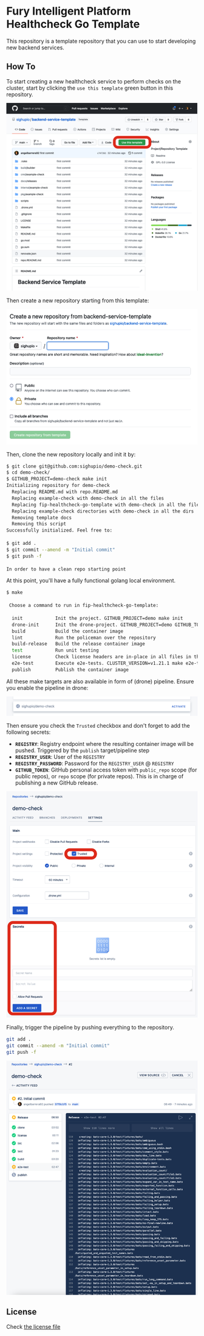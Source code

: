 # Fury Intelligent Platform Healthcheck Go Template

This repository is a template repository that you can use to start developing new backend services.

## How To

To start creating a new healthcheck service to perform checks on the cluster, start by clicking the `use this template`
green button in this repository.

![Use This Template](docs/template/use.png)

Then create a new repository starting from this template:

![New Repository](docs/template/new-repo.png)

Then, clone the new repository locally and init it by:

```bash
$ git clone git@github.com:sighupio/demo-check.git
$ cd demo-check/
$ GITHUB_PROJECT=demo-check make init
Initializing repository for demo-check
  Replacing README.md with repo.README.md
  Replacing example-check with demo-check in all the files
  Replacing fip-healthcheck-go-template with demo-check in all the files
  Replacing example-check directories with demo-check in all the dirs
  Removing template docs
  Removing this script
Successfully initialized. Feel free to:

$ git add .
$ git commit --amend -m "Initial commit"
$ git push -f

In order to have a clean repo starting point
```

At this point, you'll have a fully functional golang local environment.

```bash
$ make

 Choose a command to run in fip-healthcheck-go-template:

  init            Init the project. GITHUB_PROJECT=demo make init
  drone-init      Init the drone-project. GITHUB_PROJECT=demo GITHUB_TOKEN=123token321 DRONE_TOKEN=tokenhere REGISTRY=registry.sighup.io REGISTRY_USER=robotuser REGISTRY_PASSWORD=thepassword make drone-init
  build           Build the container image
  lint            Run the policeman over the repository
  build-release   Build the release container image
  test            Run unit testing
  license         Check license headers are in-place in all files in the project
  e2e-test        Execute e2e-tests. CLUSTER_VERSION=v1.21.1 make e2e-test
  publish         Publish the container image
```

All these make targets are also available in form of (drone) pipeline.
Ensure you enable the pipeline in drone:

![Enable pipeline](docs/template/activate-pipeline.png)

Then ensure you check the `Trusted` checkbox and don't forget to add the following secrets:

- **`REGISTRY`**: Registry endpoint where the resulting container image will be pushed.
Triggered by the `publish` target/pipeline step
- **`REGISTRY_USER`**: User of the `REGISTRY`
- **`REGISTRY_PASSWORD`**: Password for the `REGISTRY_USER` @ `REGISTRY`
- **`GITHUB_TOKEN`**: GitHub personal access token with `public_repo` scope (for public repos),
or `repo` scope (for private repos). This is in charge of publishing a new GitHub release.

![Configure pipeline](docs/template/configure-pipeline.png)

Finally, trigger the pipeline by pushing everything to the repository.

```bash
git add .
git commit --amend -m "Initial commit"
git push -f
```

![Pipeline](docs/template/pipeline.png)

## License

Check [the license file](LICENSE)
